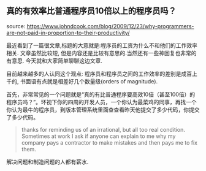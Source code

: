 真的有效率比普通程序员10倍以上的程序员吗？
---
source: https://www.johndcook.com/blog/2009/12/23/why-programmers-are-not-paid-in-proportion-to-their-productivity/

最近看到了一篇很文章,标题的大意就是:程序员的工资为什么不和他们的工作效率相关. 文章虽然比较短, 但是内容还是比较有意思的.当然还有一些神回复也非常的有意思.
今天就和大家简单聊聊这边文章.

目前越来越多的人认同这个观点: 程序员和程序员之间的工作效率的差别是成百上千的, 书面语有点就是相差好几个数量级(orders of magnitude).

首先，非常常见的一个问题就是“真的有比普通程序要高效10倍（甚至100倍）的程序员吗？”。环视下你的四周的开发人员，一个你认为最菜鸡的同事，再找一个你认为最牛的程序员，到版本管理系统里面查查看昨天他提交了多少代码，你提交了多少代码。


> thanks for reminding us of an irrational, but all too real condition. Sometimes at work I ask if anyone can explain to me why my company pays a contractor to make mistakes and then pays me to fix them.

解决问题和制造问题的人都有薪水.

<!--stackedit_data:
eyJoaXN0b3J5IjpbMTAzOTgyNzAxNywzOTMxMjYzMTEsLTE2Mj
QzMjQwMzVdfQ==
-->